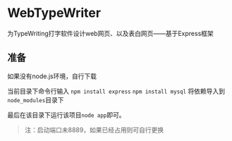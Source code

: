# WebTypeWriter
为TypeWriting打字软件设计web网页、以及表白网页——基于Express框架

## 准备

如果没有node.js环境，自行下载

当前目录下命令行输入
`npm install express`
`npm install mysql`
将依赖导入到`node_modules`目录下

最后在该目录下运行该项目`node app`即可。

> 注：启动端口未8889，如果已经占用则可自行更换
